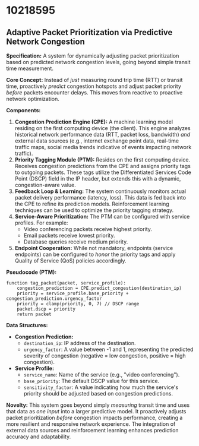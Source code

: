 # 10218595

## Adaptive Packet Prioritization via Predictive Network Congestion

**Specification:** A system for dynamically adjusting packet prioritization based on predicted network congestion levels, going beyond simple transit time measurement.

**Core Concept:** Instead of *just* measuring round trip time (RTT) or transit time, proactively *predict* congestion hotspots and adjust packet priority *before* packets encounter delays. This moves from reactive to proactive network optimization.

**Components:**

1.  **Congestion Prediction Engine (CPE):** A machine learning model residing on the first computing device (the client). This engine analyzes historical network performance data (RTT, packet loss, bandwidth) *and* external data sources (e.g., internet exchange point data, real-time traffic maps, social media trends indicative of events impacting network traffic).
2.  **Priority Tagging Module (PTM):**  Resides on the first computing device. Receives congestion predictions from the CPE and assigns priority tags to outgoing packets. These tags utilize the Differentiated Services Code Point (DSCP) field in the IP header, but extends this with a dynamic, congestion-aware value.
3.  **Feedback Loop & Learning:** The system continuously monitors actual packet delivery performance (latency, loss).  This data is fed back into the CPE to refine its prediction models.  Reinforcement learning techniques can be used to optimize the priority tagging strategy.
4.  **Service-Aware Prioritization:** The PTM can be configured with service profiles. For example:
    *   Video conferencing packets receive highest priority.
    *   Email packets receive lowest priority.
    *   Database queries receive medium priority.
5.  **Endpoint Cooperation:**  While not mandatory, endpoints (service endpoints) can be configured to *honor* the priority tags and apply Quality of Service (QoS) policies accordingly.

**Pseudocode (PTM):**

```
function tag_packet(packet, service_profile):
    congestion_prediction = CPE.predict_congestion(destination_ip)
    priority = service_profile.base_priority + congestion_prediction.urgency_factor
    priority = clamp(priority, 0, 7) // DSCP range
    packet.dscp = priority
    return packet
```

**Data Structures:**

*   **Congestion Prediction:**
    *   `destination_ip`: IP address of the destination.
    *   `urgency_factor`: A value between -1 and 1, representing the predicted severity of congestion (negative = low congestion, positive = high congestion).
*   **Service Profile:**
    *   `service_name`: Name of the service (e.g., "video conferencing").
    *   `base_priority`: The default DSCP value for this service.
    *   `sensitivity_factor`: A value indicating how much the service's priority should be adjusted based on congestion predictions.

**Novelty:** This system goes beyond simply *measuring* transit time and uses that data as *one input* into a larger predictive model.  It proactively adjusts packet prioritization *before* congestion impacts performance, creating a more resilient and responsive network experience.  The integration of external data sources and reinforcement learning enhances prediction accuracy and adaptability.